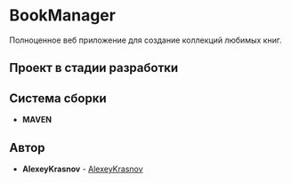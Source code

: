 
# BookManager
Полноценное веб приложение для создание коллекций любимых книг.

## Проект в стадии разработки


## Система сборки
* **MAVEN**


## Автор

* **AlexeyKrasnov** - [AlexeyKrasnov](https://github.com/AlexKrasnov13)
